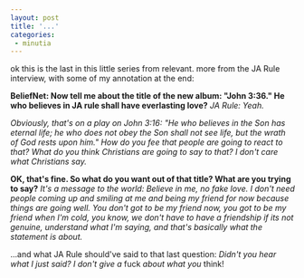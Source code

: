 ```yaml
---
layout: post
title: '...'
categories:
 - minutia
---
```


ok this is the last in this little series from relevant. more from the JA Rule interview, with some of my annotation at the end:

<b>BeliefNet: Now tell me about the title of the new album: "John 3:36." He who believes in JA rule shall have everlasting love?</b>
<i>JA Rule: Yeah. 

Obviously, that's on a play on John 3:16: "He who believes in the Son has eternal life; he who does not obey the Son shall not see life, but the wrath of God rests upon him." How do you fee that people are going to react to that? What do you think Christians are going to say to that? I don't care what Christians say. </i>

<b>OK, that's fine. So what do you want out of that title? What are you trying to say?</b>
<i>It's a message to the world: Believe in me, no fake love. I don't need people coming up and smiling at me and being my friend for now because things are going well. You don't got to be my friend now, you got to be my friend when I'm cold, you know, we don't have to have a friendship if its not genuine, understand what I'm saying, and that's basically what the statement is about.</i>

...and what JA Rule should've said to that last question:
<i>Didn't you hear what I just said? I don't give a </i>fuck <i>about what you </i>think!

